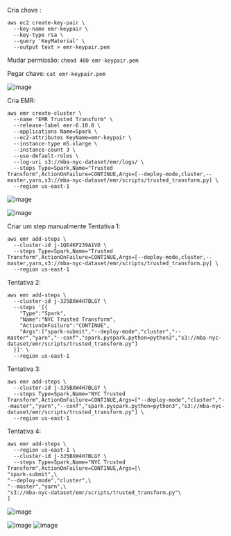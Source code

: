Cria chave :

```
aws ec2 create-key-pair \
  --key-name emr-keypair \
  --key-type rsa \
  --query 'KeyMaterial' \
  --output text > emr-keypair.pem

```
Mudar permissão:
```chmod 400 emr-keypair.pem```

Pegar chave:
```cat emr-keypair.pem```


![image](https://github.com/user-attachments/assets/7c6c790d-9ffc-452d-b376-e9adfcd31af4)

Cria EMR:

```
aws emr create-cluster \
  --name "EMR Trusted Transform" \
  --release-label emr-6.10.0 \
  --applications Name=Spark \
  --ec2-attributes KeyName=emr-keypair \
  --instance-type m5.xlarge \
  --instance-count 3 \
  --use-default-roles \
  --log-uri s3://mba-nyc-dataset/emr/logs/ \
  --steps Type=Spark,Name="Trusted Transform",ActionOnFailure=CONTINUE,Args=[--deploy-mode,cluster,--master,yarn,s3://mba-nyc-dataset/emr/scripts/trusted_transform.py] \
  --region us-east-1
 ```
![image](https://github.com/user-attachments/assets/ceeb0427-f4f5-4d46-9e22-aafd26affde1)


![image](https://github.com/user-attachments/assets/e8be5147-5a9d-4cdc-aae3-0caf4eeb2bb4)


Criar um step manualmente
Tentativa 1:
```
aws emr add-steps \
  --cluster-id j-1QE4KP239A1VO \
  --steps Type=Spark,Name="Trusted Transform",ActionOnFailure=CONTINUE,Args=[--deploy-mode,cluster,--master,yarn,s3://mba-nyc-dataset/emr/scripts/trusted_transform.py] \
  --region us-east-1
```
Tentativa 2:
```
aws emr add-steps \
  --cluster-id j-3J5BXW4H7BLGY \
  --steps '[{
    "Type":"Spark",
    "Name":"NYC Trusted Transform",
    "ActionOnFailure":"CONTINUE",
    "Args":["spark-submit","--deploy-mode","cluster","--master","yarn","--conf","spark.pyspark.python=python3","s3://mba-nyc-dataset/emr/scripts/trusted_transform.py"]
  }]' \
  --region us-east-1
```

Tentativa 3:

```
aws emr add-steps \
  --cluster-id j-3J5BXW4H7BLGY \
  --steps Type=Spark,Name="NYC Trusted Transform",ActionOnFailure=CONTINUE,Args=["--deploy-mode","cluster","--master","yarn","--conf","spark.pyspark.python=python3","s3://mba-nyc-dataset/emr/scripts/trusted_transform.py"] \
  --region us-east-1
```

Tentativa 4:
```
aws emr add-steps \
  --region us-east-1 \
  --cluster-id j-3J5BXW4H7BLGY \
  --steps Type=Spark,Name="NYC Trusted Transform",ActionOnFailure=CONTINUE,Args=[\
"spark-submit",\
"--deploy-mode","cluster",\
"--master","yarn",\
"s3://mba-nyc-dataset/emr/scripts/trusted_transform.py"\
]
```

![image](https://github.com/user-attachments/assets/c87db34f-5964-4b0f-8b75-67fb3a6b3f26)

![image](https://github.com/user-attachments/assets/defa0c06-8eda-42ea-8b40-ff68c982d69a)
![image](https://github.com/user-attachments/assets/2eea6a83-36ed-4508-9d61-c96a3c40ee53)

